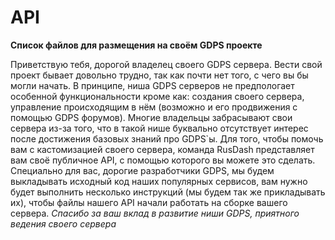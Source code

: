 # API
**Список файлов для размещения на своём GDPS проекте**

Приветствую тебя, дорогой владелец своего GDPS сервера. Вести свой проект бывает довольно трудно, так как почти нет того, с чего вы бы могли начать. В принципе, ниша GDPS серверов не предпологает особенной функциональности кроме как: создания своего сервера, управление происходящим в нём (возможно и его продвижения с помощью GDPS форумов).
Многие владельцы забрасывают свои сервера из-за того, что в такой нише буквально отсутствует интерес после достижения базовых знаний про GDPS`ы. Для того, чтобы помочь вам с кастомизацией своего сервера, команда RusDash представляет вам своё публичное API, с помощью которого вы можете это сделать. Специально для вас, дорогие разработчики GDPS, мы будем выкладывать исходный код наших популярных сервисов, вам нужно будет выполнить несколько инструкций (мы будем так же прикладывать их), чтобы файлы нашего API начали работать на сборке вашего сервера.
*Спасибо за ваш вклад в развитие ниши GDPS, приятного ведения своего сервера*
